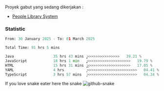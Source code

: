 Proyek gabut yang sedang dikerjakan :
  - [People Library System](https://github.com/putra4648/people-library-system)
<!--  - [Budget Explorer System](https://gitlab.com/gabut1015701/budget-explorer) -->

### Statistic
<!--START_SECTION:waka-->

```python
From: 30 January 2025 - To: 01 March 2025

Total Time: 91 hrs 5 mins

Java                  35 hrs 43 mins  ͎͎͎͎͎͎͎͎͎̞>>>>>>>>>>>>>>>   39.21 %
JavaScript            18 hrs 1 min    ̡͎͎͎͎>>>>>>>>>>>>>>>>>>>>   19.79 %
HTML                  15 hrs 31 mins  ͎͎͎͎͜>>>>>>>>>>>>>>>>>>>>   17.05 %
YAML                  4 hrs           ͎͙>>>>>>>>>>>>>>>>>>>>>>>   04.41 %
TypeScript            3 hrs 57 mins   ͎͙>>>>>>>>>>>>>>>>>>>>>>>   04.34 %
```

<!--END_SECTION:waka-->

If you love snake eater here the snake 
<picture>
  <source media="(prefers-color-scheme: dark)" srcset="https://github.com/pradana4648/pradana4648/blob/c0566a83ca6ea5f2e46bab00e717c4c82b4b5c4c/github-contribution-grid-snake-dark.svg" />
  <source media="(prefers-color-scheme: light)" srcset="https://github.com/pradana4648/pradana4648/blob/c0566a83ca6ea5f2e46bab00e717c4c82b4b5c4c/github-contribution-grid-snake.svg" />
  <img alt="github-snake" src="https://github.com/pradana4648/pradana4648/blob/c0566a83ca6ea5f2e46bab00e717c4c82b4b5c4c/github-contribution-grid-snake.svg" />
</picture>
